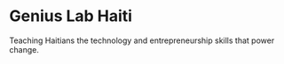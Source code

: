 # Genius Lab Haiti

Teaching Haitians the technology and entrepreneurship skills that power change.
